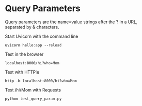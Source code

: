 # Query Parameters

Query parameters are the name=value strings after the ? in a URL, separated by & characters.

Start Uvicorn with the command line

    uvicorn hello:app --reload

Test in the browser
    
    localhost:8000/hi?who=Mom

Test with HTTPie

    http -b localhost:8000/hi?who=Mom

Test /hi/Mom with Requests

    python test_query_param.py